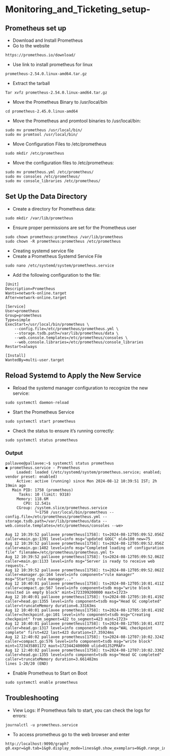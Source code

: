 # Monitoring_and_Ticketing_setup-
## Prometheus set up
- Download and Install Prometheus
- Go to the website 
```
https://prometheus.io/download/
```

- Use link to install prometheus for linux 
```
prometheus-2.54.0.linux-amd64.tar.gz
```
- Extract the tarball 
```
Tar xvfz prometheus-2.54.0.linux-amd64.tar.gz
```
- Move the Prometheus Binary to /usr/local/bin
```
cd prometheus-2.45.0.linux-amd64
```
- Move the Prometheus and promtool binaries to /usr/local/bin:
```
sudo mv prometheus /usr/local/bin/
sudo mv promtool /usr/local/bin/
```

- Move Configuration Files to /etc/prometheus
```
sudo mkdir /etc/prometheus
```
- Move the configuration files to /etc/prometheus:
```
sudo mv prometheus.yml /etc/prometheus/
sudo mv consoles /etc/prometheus/
sudo mv console_libraries /etc/prometheus/
```
## Set Up the Data Directory
- Create a directory for Prometheus data:
```
sudo mkdir /var/lib/prometheus
```
- Ensure proper permissions are set for the Prometheus user
```
sudo chown prometheus:prometheus /var/lib/prometheus
sudo chown -R prometheus:prometheus /etc/prometheus
```
- Creating systemd service file
- Create a Prometheus Systemd Service File
```
sudo nano /etc/systemd/system/prometheus.service
```
- Add the following configuration to the file:
```
[Unit]
Description=Prometheus
Wants=network-online.target
After=network-online.target

[Service]
User=prometheus
Group=prometheus
Type=simple
ExecStart=/usr/local/bin/prometheus \
    --config.file=/etc/prometheus/prometheus.yml \
    --storage.tsdb.path=/var/lib/prometheus/data \
    --web.console.templates=/etc/prometheus/consoles \
    --web.console.libraries=/etc/prometheus/console_libraries
Restart=always

[Install]
WantedBy=multi-user.target
```

## Reload Systemd to Apply the New Service
- Reload the systemd manager configuration to recognize the new service:
```
sudo systemctl daemon-reload
```
- Start the Prometheus Service
```
sudo systemctl start prometheus
```
- Check the status to ensure it’s running correctly:
```
sudo systemctl status prometheus
```
### Output
```
pallavee@pallavee:~$ systemctl status prometheus
● prometheus.service - Prometheus
     Loaded: loaded (/etc/systemd/system/prometheus.service; enabled; vendor preset: enabled)
     Active: active (running) since Mon 2024-08-12 10:39:51 IST; 2h 19min ago
   Main PID: 1758 (prometheus)
      Tasks: 10 (limit: 9318)
     Memory: 118.6M
        CPU: 12.541s
     CGroup: /system.slice/prometheus.service
             └─1758 /usr/local/bin/prometheus --config.file=/etc/prometheus/prometheus.yml --storage.tsdb.path=/var/lib/prometheus/data --web.console.templates=/etc/prometheus/consoles --we>

Aug 12 10:39:52 pallavee prometheus[1758]: ts=2024-08-12T05:09:52.056Z caller=main.go:1391 level=info msg="updated GOGC" old=100 new=75
Aug 12 10:39:52 pallavee prometheus[1758]: ts=2024-08-12T05:09:52.056Z caller=main.go:1402 level=info msg="Completed loading of configuration file" filename=/etc/prometheus/prometheus.yml t>
Aug 12 10:39:52 pallavee prometheus[1758]: ts=2024-08-12T05:09:52.062Z caller=main.go:1133 level=info msg="Server is ready to receive web requests."
Aug 12 10:39:52 pallavee prometheus[1758]: ts=2024-08-12T05:09:52.062Z caller=manager.go:164 level=info component="rule manager" msg="Starting rule manager..."
Aug 12 10:40:01 pallavee prometheus[1758]: ts=2024-08-12T05:10:01.411Z caller=compact.go:567 level=info component=tsdb msg="write block resulted in empty block" mint=1723399200000 maxt=1723>
Aug 12 10:40:01 pallavee prometheus[1758]: ts=2024-08-12T05:10:01.419Z caller=head.go:1355 level=info component=tsdb msg="Head GC completed" caller=truncateMemory duration=6.33163ms
Aug 12 10:40:01 pallavee prometheus[1758]: ts=2024-08-12T05:10:01.419Z caller=checkpoint.go:101 level=info component=tsdb msg="Creating checkpoint" from_segment=422 to_segment=423 mint=1723>
Aug 12 10:40:01 pallavee prometheus[1758]: ts=2024-08-12T05:10:01.437Z caller=head.go:1317 level=info component=tsdb msg="WAL checkpoint complete" first=422 last=423 duration=17.35924ms
Aug 12 12:40:02 pallavee prometheus[1758]: ts=2024-08-12T07:10:02.324Z caller=compact.go:576 level=info component=tsdb msg="write block" mint=1723435801172 maxt=1723442400000 ulid=01J52PRAF>
Aug 12 12:40:02 pallavee prometheus[1758]: ts=2024-08-12T07:10:02.330Z caller=head.go:1355 level=info component=tsdb msg="Head GC completed" caller=truncateMemory duration=3.661482ms
lines 1-20/20 (END)
```
- Enable Prometheus to Start on Boot
```
sudo systemctl enable prometheus
```
## Troubleshooting 
- View Logs: If Prometheus fails to start, you can check the logs for errors:
```
journalctl -u prometheus.service
 ```
- To access prometheus go to the  web browser and enter
```
http://localhost:9090/graph?g0.expr=&g0.tab=1&g0.display_mode=lines&g0.show_exemplars=0&g0.range_input=1h
```
